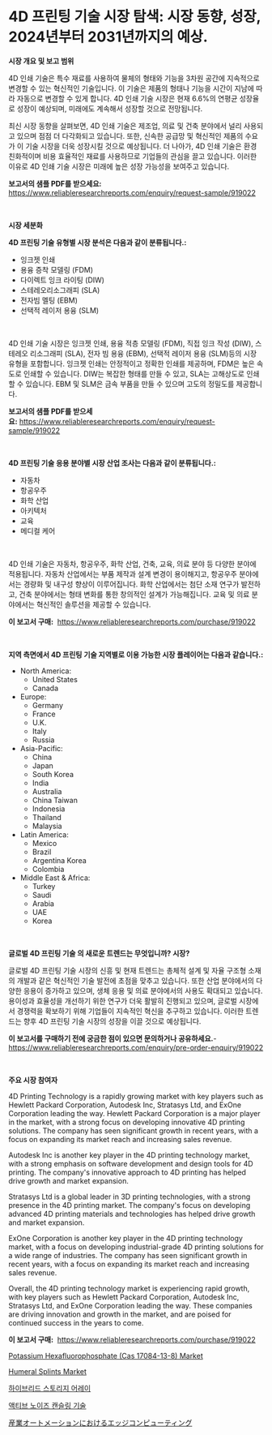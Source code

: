 <p><h1>4D 프린팅 기술 시장 탐색: 시장 동향, 성장, 2024년부터 2031년까지의 예상.</h1></p><p><strong>시장 개요 및 보고 범위</strong></p>
<p><p>4D 인쇄 기술은 특수 재료를 사용하여 물체의 형태와 기능을 3차원 공간에 지속적으로 변경할 수 있는 혁신적인 기술입니다. 이 기술은 제품의 형태나 기능을 시간이 지남에 따라 자동으로 변경할 수 있게 합니다. 4D 인쇄 기술 시장은 현재 6.6%의 연평균 성장율로 성장이 예상되며, 미래에도 계속해서 성장할 것으로 전망됩니다. </p><p>최신 시장 동향을 살펴보면, 4D 인쇄 기술은 제조업, 의료 및 건축 분야에서 널리 사용되고 있으며 점점 더 다각화되고 있습니다. 또한, 신속한 공급망 및 혁신적인 제품의 수요가 이 기술 시장을 더욱 성장시킬 것으로 예상됩니다. 더 나아가, 4D 인쇄 기술은 환경 친화적이며 비용 효율적인 재료를 사용하므로 기업들의 관심을 끌고 있습니다. 이러한 이유로 4D 인쇄 기술 시장은 미래에 높은 성장 가능성을 보여주고 있습니다.</p></p>
<p><strong>보고서의 샘플 PDF를 받으세요:</strong> <a href="https://www.reliableresearchreports.com/enquiry/request-sample/919022">https://www.reliableresearchreports.com/enquiry/request-sample/919022</a></p>
<p>&nbsp;</p>
<p><strong>시장 세분화</strong></p>
<p><strong>4D 프린팅 기술 유형별 시장 분석은 다음과 같이 분류됩니다.:</strong></p>
<p><ul><li>잉크젯 인쇄</li><li>용융 증착 모델링 (FDM)</li><li>다이렉트 잉크 라이팅 (DIW)</li><li>스테레오리소그래피 (SLA)</li><li>전자빔 멜팅 (EBM)</li><li>선택적 레이저 용융 (SLM)</li></ul></p>
<p>&nbsp;</p>
<p><p>4D 인쇄 기술 시장은 잉크젯 인쇄, 용융 적층 모델링 (FDM), 직접 잉크 작성 (DIW), 스테레오 리소그래피 (SLA), 전자 빔 용융 (EBM), 선택적 레이저 용융 (SLM)등의 시장 유형을 포함합니다. 잉크젯 인쇄는 안정적이고 정확한 인쇄를 제공하며, FDM은 높은 속도로 인쇄할 수 있습니다. DIW는 복잡한 형태를 만들 수 있고, SLA는 고해상도로 인쇄할 수 있습니다. EBM 및 SLM은 금속 부품을 만들 수 있으며 고도의 정밀도를 제공합니다.</p></p>
<p><strong>보고서의 샘플 PDF를 받으세요:</strong>&nbsp;<a href="https://www.reliableresearchreports.com/enquiry/request-sample/919022">https://www.reliableresearchreports.com/enquiry/request-sample/919022</a></p>
<p>&nbsp;</p>
<p><strong> 4D 프린팅 기술 응용 분야별 시장 산업 조사는 다음과 같이 분류됩니다.:</strong></p>
<p><ul><li>자동차</li><li>항공우주</li><li>화학 산업</li><li>아키텍처</li><li>교육</li><li>메디컬 케어</li></ul></p>
<p>&nbsp;</p>
<p><p>4D 인쇄 기술은 자동차, 항공우주, 화학 산업, 건축, 교육, 의료 분야 등 다양한 분야에 적용됩니다. 자동차 산업에서는 부품 제작과 설계 변경이 용이해지고, 항공우주 분야에서는 경량화 및 내구성 향상이 이루어집니다. 화학 산업에서는 첨단 소재 연구가 발전하고, 건축 분야에서는 형태 변화를 통한 창의적인 설계가 가능해집니다. 교육 및 의료 분야에서는 혁신적인 솔루션을 제공할 수 있습니다.</p></p>
<p><strong>이 보고서 구매:</strong>&nbsp; <a href="https://www.reliableresearchreports.com/purchase/919022">https://www.reliableresearchreports.com/purchase/919022</a></p>
<p>&nbsp;</p>
<p><strong>지역 측면에서 4D 프린팅 기술 지역별로 이용 가능한 시장 플레이어는 다음과 같습니다.:</strong></p>
<p><ul>
    <li>
        North America:
        <ul>
            <li>United States</li>
            <li>Canada</li>
        </ul>
    </li>
    <li>
        Europe:
        <ul>
            <li>Germany</li>
            <li>France</li>
            <li>U.K.</li>
            <li>Italy</li>
            <li>Russia</li>
        </ul>
    </li>
    <li>
        Asia-Pacific:
        <ul>
            <li>China</li>
            <li>Japan</li>
            <li>South Korea</li>
            <li>India</li>
            <li>Australia</li>
            <li>China Taiwan</li>
            <li>Indonesia</li>
            <li>Thailand</li>
            <li>Malaysia</li>
        </ul>
    </li>
    <li>
        Latin America:
        <ul>
            <li>Mexico</li>
            <li>Brazil</li>
            <li>Argentina Korea</li>
            <li>Colombia</li>
        </ul>
    </li>
    <li>
        Middle East & Africa:
        <ul>
            <li>Turkey</li>
            <li>Saudi</li>
            <li>Arabia</li>
            <li>UAE</li>
            <li>Korea</li>
        </ul>
    </li>
    </ul></p>
<p>&nbsp;</p>
<p><strong>글로벌 4D 프린팅 기술 의 새로운 트렌드는 무엇입니까? 시장?</strong></p>
<p><p>글로벌 4D 프린팅 기술 시장의 신흥 및 현재 트렌드는 총체적 설계 및 자율 구조형 소재의 개발과 같은 혁신적인 기술 발전에 초점을 맞추고 있습니다. 또한 산업 분야에서의 다양한 응용이 증가하고 있으며, 생체 응용 및 의료 분야에서의 사용도 확대되고 있습니다. 용이성과 효율성을 개선하기 위한 연구가 더욱 활발히 진행되고 있으며, 글로벌 시장에서 경쟁력을 확보하기 위해 기업들이 지속적인 혁신을 추구하고 있습니다. 이러한 트렌드는 향후 4D 프린팅 기술 시장의 성장을 이끌 것으로 예상됩니다.</p></p>
<p><strong>이 보고서를 구매하기 전에 궁금한 점이 있으면 문의하거나 공유하세요.</strong>- <a href="https://www.reliableresearchreports.com/enquiry/pre-order-enquiry/919022">https://www.reliableresearchreports.com/enquiry/pre-order-enquiry/919022</a></p>
<p>&nbsp;</p>
<p><strong>주요 시장 참여자</strong></p>
<p><p>4D Printing Technology is a rapidly growing market with key players such as Hewlett Packard Corporation, Autodesk Inc, Stratasys Ltd, and ExOne Corporation leading the way. Hewlett Packard Corporation is a major player in the market, with a strong focus on developing innovative 4D printing solutions. The company has seen significant growth in recent years, with a focus on expanding its market reach and increasing sales revenue.</p><p>Autodesk Inc is another key player in the 4D printing technology market, with a strong emphasis on software development and design tools for 4D printing. The company's innovative approach to 4D printing has helped drive growth and market expansion.</p><p>Stratasys Ltd is a global leader in 3D printing technologies, with a strong presence in the 4D printing market. The company's focus on developing advanced 4D printing materials and technologies has helped drive growth and market expansion.</p><p>ExOne Corporation is another key player in the 4D printing technology market, with a focus on developing industrial-grade 4D printing solutions for a wide range of industries. The company has seen significant growth in recent years, with a focus on expanding its market reach and increasing sales revenue.</p><p>Overall, the 4D printing technology market is experiencing rapid growth, with key players such as Hewlett Packard Corporation, Autodesk Inc, Stratasys Ltd, and ExOne Corporation leading the way. These companies are driving innovation and growth in the market, and are poised for continued success in the years to come.</p></p>
<p><strong>이 보고서 구매:</strong>&nbsp;&nbsp;<a href="https://www.reliableresearchreports.com/purchase/919022">https://www.reliableresearchreports.com/purchase/919022</a></p>
<p><p><a href="https://issuu.com/reportprime-2/docs/potassium-hexafluorophosphate-cas-17084-13-8-marke">Potassium Hexafluorophosphate (Cas 17084-13-8) Market</a></p><p><a href="https://issuu.com/reportprime-2/docs/humeral-splints-market-size-2030.pptx">Humeral Splints Market</a></p><p><a href="https://github.com/sougarounis/Market-Research-Report-List-2/blob/main/2226990182736.md">하이브리드 스토리지 어레이</a></p><p><a href="https://github.com/laholand/Market-Research-Report-List-2/blob/main/9185188182735.md">액티브 노이즈 캔슬링 기술</a></p><p><a href="https://github.com/lababdou/Market-Research-Report-List-2/blob/main/1789612182736.md">産業オートメーションにおけるエッジコンピューティング</a></p></p>
